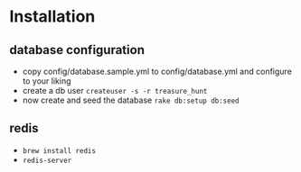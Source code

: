 # Installation

## database configuration

- copy config/database.sample.yml to config/database.yml and configure to your liking
- create a db user `createuser -s -r treasure_hunt`
- now create and seed the database `rake db:setup db:seed`

## redis

- `brew install redis`
- `redis-server`

